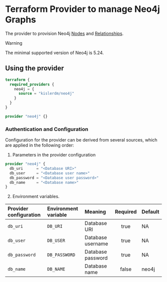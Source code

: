 # Terraform Provider to manage Neo4j Graphs

The provider to provision Neo4j [Nodes](https://neo4j.com/docs/getting-started/appendix/graphdb-concepts/#graphdb-node)
and [Relationships](https://neo4j.com/docs/getting-started/appendix/graphdb-concepts/#graphdb-relationship).

> [!WARNING]
> The minimal supported version of Neo4j is 5.24. 

## Using the provider

```terraform
terraform {
  required_providers {
    neo4j = {
      source = "kislerdm/neo4j"
    }
  }
}

provider "neo4j" {}
```

### Authentication and Configuration

Configuration for the provider can be derived from several sources, which are applied in the following order:

1. Parameters in the provider configuration

```terraform
provider "neo4j" {
  db_uri      = "<Database URI>"
  db_user     = "<Database user name>"
  db_password = "<Database user password>"
  db_name     = "<Database name>"
}
```

2. Environment variables.

| Provider configuration | Environment variable | Meaning           | Required | Default |
|:-----------------------|:---------------------|:------------------|:--------:|:--------|
| `db_uri`               | `DB_URI`             | Database URI      |   true   | NA      |
| `db_user`              | `DB_USER`            | Database username |   true   | NA      |
| `db_password`          | `DB_PASSWORD`        | Database password |   true   | NA      |
| `db_name`              | `DB_NAME`            | Database name     |  false   | neo4j   |
